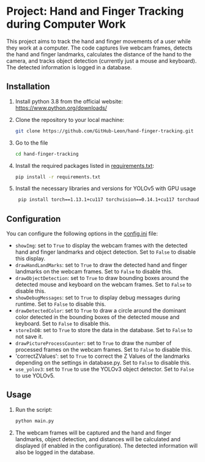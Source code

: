 # Project: Hand and Finger Tracking during Computer Work

This project aims to track the hand and finger movements of a user while they work at a computer. The code captures live webcam frames, detects the hand and finger landmarks, calculates the distance of the hand to the camera, and tracks object detection (currently just a mouse and keyboard). The detected information is logged in a database.

## Installation

1. Install python 3.8 from the official website:<br>
   https://www.python.org/downloads/

2. Clone the repository to your local machine:<br>
   ```bash
   git clone https://github.com/GitHub-Leon/hand-finger-tracking.git
   ```

3. Go to the file<br>
   ```bash
   cd hand-finger-tracking
   ```
   
4. Install the required packages listed in [requirements.txt](https://github.com/GitHub-Leon/HandFingerVerfolgung/blob/master/requirements.txt):
   ```bash
   pip install -r requirements.txt
   ```

5. Install the necessary libraries and versions for YOLOv5 with GPU usage
   ```bash
    pip install torch==1.13.1+cu117 torchvision==0.14.1+cu117 torchaudio===0.13.1 -f https://download.pytorch.org/whl/torch_stable.html
   ```
## Configuration

You can configure the following options in the [config.ini](https://github.com/GitHub-Leon/HandFingerVerfolgung/blob/master/config.ini) file:
- `showImg`: set to `True` to display the webcam frames with the detected hand and finger landmarks and object detection. Set to `False` to disable this display.
- `drawHandLandMarks`: set to `True` to draw the detected hand and finger landmarks on the webcam frames. Set to `False` to disable this.
- `drawObjectDetection`: set to `True` to draw bounding boxes around the detected mouse and keyboard on the webcam frames. Set to `False` to disable this.
- `showDebugMessages`: set to `True` to display debug messages during runtime. Set to `False` to disable this.
- `drawDetectedColor`: set to `True` to draw a circle around the dominant color detected in the bounding boxes of the detected mouse and keyboard. Set to `False` to disable this.
- `storeInDB`: set to `True` to store the data in the database. Set to `False` to not save it.
- `drawPictureProcessCounter`: set to `True` to draw the number of processed frames on the webcam frames. Set to `False` to disable this.
- 'correctZValues': set to `True` to correct the Z Values of the landmarks depending on the settings in database.py. Set to `False` to disable this. 
- `use_yolov3`: set to `True` to use the YOLOv3 object detector. Set to `False` to use YOLOv5.

## Usage

1. Run the script:<br>
   ```bash
   python main.py
   ```
2. The webcam frames will be captured and the hand and finger landmarks, object detection, and distances will be calculated and displayed (if enabled in the configuration). The detected information will also be logged in the database.

